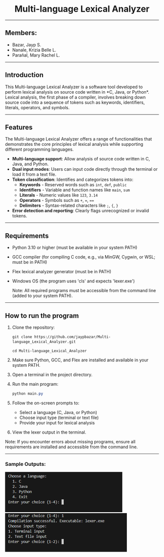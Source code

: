 # <center>Multi-language Lexical Analyzer
---
## Members:
- Bazar, Jayp S.
- Nanale, Krizia Belle L.
- Parañal, Mary Rachel L.
---
## Introduction
<p>This Multi-language Lexical Analyzer is a software tool developed to perform lexical analysis on source code written in *C, Java, or Python*. Lexical analysis, the first phase of a compiler, involves breaking down source code into a sequence of tokens such as keywords, identifiers, literals, operators, and symbols.

---
## Features
<p>The Multi-language Lexical Analyzer offers a range of functionalities that demonstrates the core principles of lexical analysis while supporting different programming languages.

- **Multi-language support**: Allow analysis of source code written in C, Java, and Python.
- **Dual input modes**: Users can input code directly through the terminal or load it from a text file.
- **Token classification**: Identifies and categorizes tokens into:
    - **Keywords** - Reserved words such as `int`, `def`, `public`
    - **Identifiers** - Variable and function names like `main`, `sum`
    - **Literals** - Numeric values like `123`, `3.14`
    - **Operators** - Symbols such as `+`, `=`, `==`
    - **Delimiters** - Syntax-related characters like `;`, `{`, `}`
- **Error detection and reporting**: Clearly flags unrecognized or invalid tokens.

---
## Requirements
- Python 3.10 or higher (must be available in your system PATH)
- GCC compiler (for compiling C code, e.g., via MinGW, Cygwin, or WSL; must be in PATH)
- Flex lexical analyzer generator (must be in PATH)
- Windows OS (the program uses 'cls' and expects 'lexer.exe')

    Note: All required programs must be accessible from the command line (added to your system PATH).
---
## How to run the program
1. Clone the repository:
   ```
   git clone https://github.com/jaypbazar/Multi-language_Lexical_Analyzer.git
   ```
   
   ```
   cd Multi-language_Lexical_Analyzer
   ```
2. Make sure Python, GCC, and Flex are installed and available in your system PATH.
3. Open a terminal in the project directory.
4. Run the main program:
   ```powershell
   python main.py
   ```
5. Follow the on-screen prompts to:
   - Select a language (C, Java, or Python)
   - Choose input type (terminal or text file)
   - Provide your input for lexical analysis
6. View the lexer output in the terminal.

Note: If you encounter errors about missing programs, ensure all requirements are installed and accessible from the command line.

---

### Sample Outputs:
![Choosing a language](sample_outputs/1.png)
![Choosing input type](sample_outputs/2.png)
